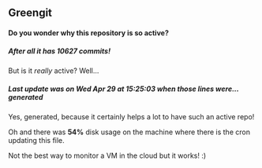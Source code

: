 ## Greengit

#### Do you wonder why this repository is so active?

##### After all it has 10627 commits!

But is it *really* active? Well...

##### Last update was on Wed Apr 29 at 15:25:03 when those lines were... generated

Yes, generated, because it certainly helps a lot to have such an active repo!

Oh and there was **54%** disk usage on the machine
where there is the cron updating this file.

Not the best way to monitor a VM in the cloud but it works! :)
